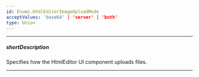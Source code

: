 ```yaml
---
id: Enums.HtmlEditorImageUploadMode
acceptValues: 'base64' | 'server' | 'both'
type: Union
---
```

---
##### shortDescription
Specifies how the HtmlEditor UI component uploads files.

---
<!--
dxHtmlEditorImageUpload.fileUploadMode(api-reference/_hidden/dxHtmlEditorImageUpload/fileUploadMode.md)(ui/html_editor.d.ts)
-->